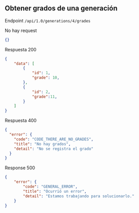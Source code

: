 ## Obtener grados de una generación
Endpoint
`/api/1.0/generations/4/grades`

No hay request

```json
{}
```

Respuesta 200
```json
{
    "data": [
        {
            "id": 1,
            "grade": 10,
        },
        {
            "id": 2,
            "grade":11,
        }
    ]
}
```

Respuesta 400

```json
{
  "error": {
    "code": "CODE_THERE_ARE_NO_GRADES",
    "title": "No hay grados",
    "detail": "No se registra el grado"
  }
}
```

Response 500

```json
{
    "error": {
        "code": "GENERAL_ERROR",
        "title": "Ocurrió un error",
        "detail": "Estamos trabajando para solucionarlo."
    }
}
```
